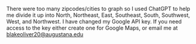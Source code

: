 There were too many zipcodes/cities to graph so I used ChatGPT to help me divide it up into North, Northeast, East, Southeast, South, Southwest, West, and Northwest. I have changed my Google API key.
If you need access to the key either create one for Google Maps, or email me at blakeoliver20@augustana.edu
